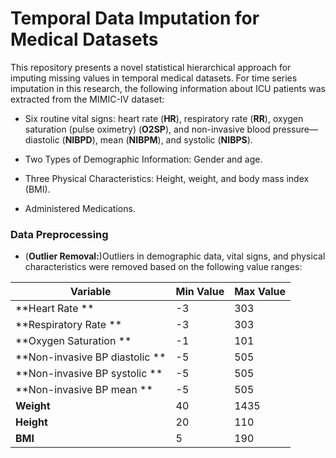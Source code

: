 # Temporal Data Imputation for Medical Datasets

This repository presents a novel statistical hierarchical approach for imputing missing values in temporal medical datasets. For time series imputation in this research, the following information about ICU patients was extracted from the MIMIC-IV dataset:

- Six routine vital signs: heart rate (**HR**), respiratory rate (**RR**), oxygen saturation (pulse oximetry) (**O2SP**), and non-invasive blood pressure—diastolic (**NIBPD**), mean (**NIBPM**), and systolic (**NIBPS**).
  
- Two Types of Demographic Information: Gender and age.

- Three Physical Characteristics: Height, weight, and body mass index (BMI).

- Administered Medications.


### Data Preprocessing

- (**Outlier Removal:**)Outliers in demographic data, vital signs, and physical characteristics were removed based on the following value ranges:

| Variable | Min Value | Max Value |
|------------------------------|-----------|-----------| 
| **Heart Rate ** | -3 | 303 | 
| **Respiratory Rate ** | -3 | 303 | 
| **Oxygen Saturation ** | -1 | 101 | 
| **Non-invasive BP diastolic ** | -5 | 505 | 
| **Non-invasive BP systolic ** | -5 | 505 | 
| **Non-invasive BP mean ** | -5 | 505 | 
| **Weight** | 40 | 1435 | 
| **Height** | 20 | 110 |
| **BMI** | 5 | 190 |


